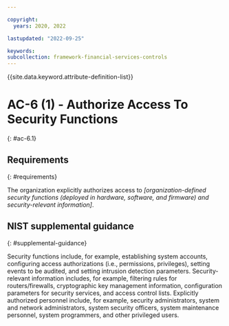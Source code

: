 ```yaml
---

copyright:
  years: 2020, 2022

lastupdated: "2022-09-25"

keywords: 
subcollection: framework-financial-services-controls
---
```


{{site.data.keyword.attribute-definition-list}}

         
# AC-6 (1) - Authorize Access To Security Functions
{: #ac-6.1}

## Requirements
{: #requirements}

The organization explicitly authorizes access to _[organization-defined security functions (deployed in hardware, software, and firmware) and security-relevant information]_.

## NIST supplemental guidance
{: #supplemental-guidance}

Security functions include, for example, establishing system accounts, configuring access authorizations (i.e., permissions, privileges), setting events to be audited, and setting intrusion detection parameters. Security-relevant information includes, for example, filtering rules for routers/firewalls, cryptographic key management information, configuration parameters for security services, and access control lists. Explicitly authorized personnel include, for example, security administrators, system and network administrators, system security officers, system maintenance personnel, system programmers, and other privileged users.



